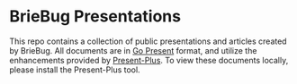 # BrieBug Presentations

This repo contains a collection of public presentations and articles created by BrieBug. All documents are in [Go Present](https://godoc.org/golang.org/x/tools/present) format, and utilize the enhancements provided by [Present-Plus](https://github.com/davelaursen/present-plus). To view these documents locally, please install the Present-Plus tool.